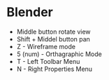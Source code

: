# Blender

- Middle button rotate view
- Shift + Middel button pan
- Z - Wireframe mode
- 5 (num) - Orthagraphic Mode
- T - Left Toolbar Menu
- N - Right Properties Menu
